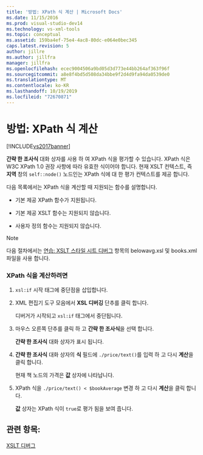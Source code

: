 ```yaml
---
title: '방법: XPath 식 계산 | Microsoft Docs'
ms.date: 11/15/2016
ms.prod: visual-studio-dev14
ms.technology: vs-xml-tools
ms.topic: conceptual
ms.assetid: 159ba4ef-75e4-4ac8-80dc-e064e0bec345
caps.latest.revision: 5
author: jillre
ms.author: jillfra
manager: jillfra
ms.openlocfilehash: ecec9004506a9bd05d3d773e44bb264af363f96f
ms.sourcegitcommit: a8e8f4bd5d508da34bbe9f2d4d9fa94da0539de0
ms.translationtype: MT
ms.contentlocale: ko-KR
ms.lasthandoff: 10/19/2019
ms.locfileid: "72670871"
---
```

# <a name="how-to-evaluate-an-xpath-expression"></a>방법: XPath 식 계산
[!INCLUDE[vs2017banner](../includes/vs2017banner.md)]

**간략 한 조사식** 대화 상자를 사용 하 여 XPath 식을 평가할 수 있습니다. XPath 식은 W3C XPath 1.0 권장 사항에 따라 유효한 식이어야 합니다. 현재 XSLT 컨텍스트, 즉 **지역** 창의 `self::node()` 노드인는 XPath 식에 대 한 평가 컨텍스트를 제공 합니다.

 다음 목록에서는 XPath 식을 계산할 때 지원되는 함수를 설명합니다.

- 기본 제공 XPath 함수가 지원됩니다.

- 기본 제공 XSLT 함수는 지원되지 않습니다.

- 사용자 정의 함수는 지원되지 않습니다.

> [!NOTE]
> 다음 절차에서는 [연습: XSLT 스타일 시트 디버그](../xml-tools/walkthrough-debug-an-xslt-style-sheet.md) 항목의 belowavg.xsl 및 books.xml 파일을 사용 합니다.

### <a name="to-evaluate-an-xpath-expression"></a>XPath 식을 계산하려면

1. `xsl:if` 시작 태그에 중단점을 삽입합니다.

2. XML 편집기 도구 모음에서 **XSL 디버깅** 단추를 클릭 합니다.

     디버거가 시작되고 `xsl:if` 태그에서 중단됩니다.

3. 마우스 오른쪽 단추를 클릭 하 고 **간략 한 조사식**을 선택 합니다.

     **간략 한 조사식** 대화 상자가 표시 됩니다.

4. **간략 한 조사식** 대화 상자의 **식** 필드에 `./price/text()`를 입력 하 고 다시 **계산**을 클릭 합니다.

     현재 책 노드의 가격은 **값** 상자에 나타납니다.

5. XPath 식을 `./price/text() < $bookAverage` 변경 하 고 다시 **계산**을 클릭 합니다.

     **값** 상자는 XPath 식이 `true`로 평가 됨을 보여 줍니다.

## <a name="see-also"></a>관련 항목:
 [XSLT 디버그](../xml-tools/debugging-xslt.md)
